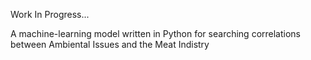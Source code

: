 Work In Progress...

A machine-learning model written in Python for searching correlations between Ambiental Issues and the Meat Indistry
